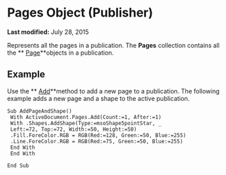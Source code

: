 
# Pages Object (Publisher)

 **Last modified:** July 28, 2015

Represents all the pages in a publication. The  **Pages** collection contains all the ** [Page](9b2e8f29-26c3-1008-0ffd-eea2147abca4.md)**objects in a publication.

## Example

Use the  ** [Add](3c22aa15-c1dc-94c8-62d6-a1bc9635cd89.md)**method to add a new page to a publication. The following example adds a new page and a shape to the active publication.


```
Sub AddPageAndShape() 
 With ActiveDocument.Pages.Add(Count:=1, After:=1) 
 With .Shapes.AddShape(Type:=msoShape5pointStar, _ 
 Left:=72, Top:=72, Width:=50, Height:=50) 
 .Fill.ForeColor.RGB = RGB(Red:=128, Green:=50, Blue:=255) 
 .Line.ForeColor.RGB = RGB(Red:=75, Green:=50, Blue:=255) 
 End With 
 End With 
 
End Sub
```

